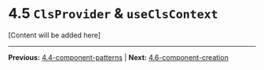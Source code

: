 # 4.5 `ClsProvider` & `useClsContext`

[Content will be added here]

---

**Previous:** [4.4-component-patterns](./4.4-component-patterns.md) | **Next:** [4.6-component-creation](./4.6-component-creation.md)
